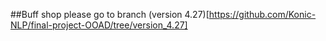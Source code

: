 ##Buff shop
please go to branch (version 4.27)[https://github.com/Konic-NLP/final-project-OOAD/tree/version_4.27]
